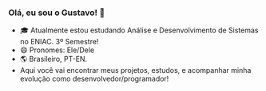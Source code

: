 ### Olá, eu sou o Gustavo! 👋

- 🎓 Atualmente estou estudando Análise e Desenvolvimento de Sistemas no ENIAC. 3º Semestre!
- 😄 Pronomes: Ele/Dele
- 🌎 Brasileiro, PT-EN.
- Aqui você vai encontrar meus projetos, estudos, e acompanhar minha evolução como desenvolvedor/programador!
